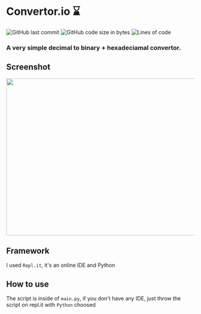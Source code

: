 # Convertor.io ⌛

![GitHub last commit](https://img.shields.io/github/last-commit/alexandreaero/convertor.io)
![GitHub code size in bytes](https://img.shields.io/github/languages/code-size/alexandreaero/convertor.io)
![Lines of code](https://img.shields.io/tokei/lines/github/alexandreaero/convertor.io)

### A very simple decimal to binary + hexadeciamal convertor.  

## Screenshot 
<img src ="https://user-images.githubusercontent.com/66020831/112164914-939dc600-8bee-11eb-9baf-41696c5cecd8.png" width="800" height="420">

## Framework 
I used ``Repl.it``, it's an online IDE and Python

## How to use
The script is inside of ``main.py``, if you don't have any IDE, just throw the script on repl.it with ``Python`` choosed  
